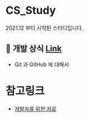 # CS_Study

2021.12 부터 시작된 스터디입니다.

## 🐳 개발 상식 [Link](https://github.com/lemonjelly123/CS_Study/)

- Git 과 GitHub 에 대해서

# 참고링크
- [개발자를 위한 자료](https://github.com/JaeYeopHan/Interview_Question_for_Beginner)
